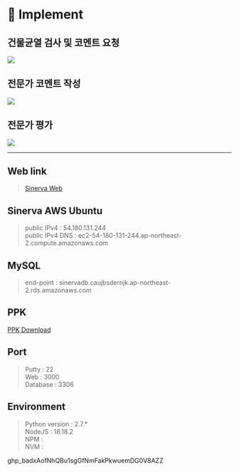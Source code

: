 # 📜 Implement
<div align=left>

  ## 건물균열 검사 및 코멘트 요청
  <img src="https://github.com/user-attachments/assets/7ca886f0-a1dc-495a-843b-6ef2fb4304dd">
  <br>

  ## 전문가 코멘트 작성
  <img src="https://github.com/user-attachments/assets/dd81a3de-dc42-45d7-ac3d-ab1d171d0a17">
  <br>

  ## 전문가 평가
  <img src="https://github.com/user-attachments/assets/50b3d68b-30af-437f-8b0c-3c0b1e7175b3">
</div>

<hr>

## Web link
>[Sinerva Web](https://3.133.111.198:3000)

## Sinerva AWS Ubuntu
>public IPv4 : 54.180.131.244  
>public IPv4 DNS : ec2-54-180-131-244.ap-northeast-2.compute.amazonaws.com


## MySQL
>end-point : sinervadb.caujbsdernjk.ap-northeast-2.rds.amazonaws.com


## PPK
[PPK Download](https://github.com/rmflsdl4/ProjectSinerva/releases/download/ppk/sinervaPPK.ppk)


## Port
>Putty : 22  
>Web : 3000  
>Database : 3306


## Environment
>Python version : 2.7.*  
>NodeJS : 18.18.2  
>NPM :   
>NVM :



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


